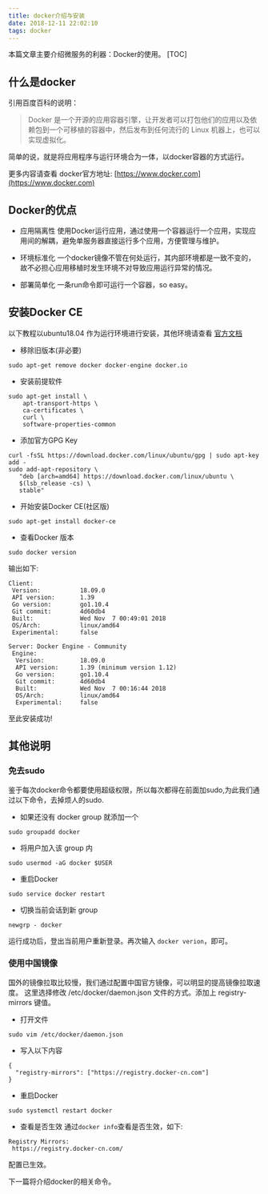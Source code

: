 ```yaml
---
title: docker介绍与安装
date: 2018-12-11 22:02:10
tags: docker
---
```

本篇文章主要介绍微服务的利器：Docker的使用。
[TOC]

## 什么是docker
引用百度百科的说明：
>Docker 是一个开源的应用容器引擎，让开发者可以打包他们的应用以及依赖包到一个可移植的容器中，然后发布到任何流行的 Linux 机器上，也可以实现虚拟化。

简单的说，就是将应用程序与运行环境合为一体，以docker容器的方式运行。

更多内容请查看 docker官方地址: [https://www.docker.com](https://www.docker.com)

## Docker的优点
- 应用隔离性
使用Docker运行应用，通过使用一个容器运行一个应用，实现应用间的解耦，避免单服务器直接运行多个应用，方便管理与维护。

- 环境标准化
一个docker镜像不管在何处运行，其内部环境都是一致不变的，故不必担心应用移植时发生环境不对导致应用运行异常的情况。

- 部署简单化
一条run命令即可运行一个容器，so easy。

## 安装Docker CE
以下教程以ubuntu18.04 作为运行环境进行安装，其他环境请查看 [官方文档](https://docs.docker.com/install/)

- 移除旧版本(非必要)
```
sudo apt-get remove docker docker-engine docker.io
```

- 安装前提软件
```
sudo apt-get install \
    apt-transport-https \
    ca-certificates \
    curl \
    software-properties-common
```
- 添加官方GPG Key
```
curl -fsSL https://download.docker.com/linux/ubuntu/gpg | sudo apt-key add -
sudo add-apt-repository \
   "deb [arch=amd64] https://download.docker.com/linux/ubuntu \
   $(lsb_release -cs) \
   stable"
```

- 开始安装Docker CE(社区版)
```
sudo apt-get install docker-ce
```

- 查看Docker 版本
```
sudo docker version
```
输出如下:
```
Client:
 Version:           18.09.0
 API version:       1.39
 Go version:        go1.10.4
 Git commit:        4d60db4
 Built:             Wed Nov  7 00:49:01 2018
 OS/Arch:           linux/amd64
 Experimental:      false

Server: Docker Engine - Community
 Engine:
  Version:          18.09.0
  API version:      1.39 (minimum version 1.12)
  Go version:       go1.10.4
  Git commit:       4d60db4
  Built:            Wed Nov  7 00:16:44 2018
  OS/Arch:          linux/amd64
  Experimental:     false
```

至此安装成功!

## 其他说明
### 免去sudo
鉴于每次docker命令都要使用超级权限，所以每次都得在前面加sudo,为此我们通过以下命令，去掉烦人的sudo.
- 如果还没有 docker group 就添加一个
```
sudo groupadd docker
 ```

- 将用户加入该 group 内

 ```
sudo usermod -aG docker $USER
```

- 重启Docker
```
sudo service docker restart
```

- 切换当前会话到新 group
```
newgrp - docker
```
运行成功后，登出当前用户重新登录。再次输入 `docker verion`，即可。

### 使用中国镜像
国外的镜像拉取比较慢，我们通过配置中国官方镜像，可以明显的提高镜像拉取速度。
这里选择修改 /etc/docker/daemon.json 文件的方式。添加上 registry-mirrors 键值。
- 打开文件
```
sudo vim /etc/docker/daemon.json
```
- 写入以下内容
```
{
  "registry-mirrors": ["https://registry.docker-cn.com"]
}
```

- 重启Docker
```
sudo systemctl restart docker
```
- 查看是否生效
通过`docker info`查看是否生效，如下:
```
Registry Mirrors:
 https://registry.docker-cn.com/

```
配置已生效。

下一篇将介绍docker的相关命令。